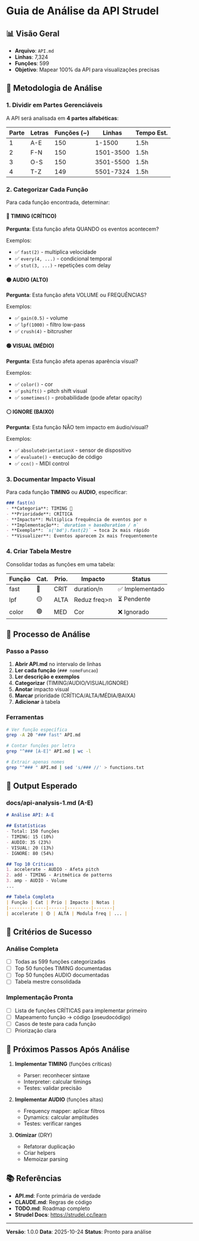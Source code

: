 # Guia de Análise da API Strudel

## 📊 Visão Geral

- **Arquivo**: `API.md`
- **Linhas**: 7,324
- **Funções**: 599
- **Objetivo**: Mapear 100% da API para visualizações precisas

## 🎯 Metodologia de Análise

### 1. Dividir em Partes Gerenciáveis

A API será analisada em **4 partes alfabéticas**:

| Parte | Letras | Funções (~) | Linhas | Tempo Est. |
|-------|--------|-------------|--------|------------|
| 1 | A-E | 150 | 1-1500 | 1.5h |
| 2 | F-N | 150 | 1501-3500 | 1.5h |
| 3 | O-S | 150 | 3501-5500 | 1.5h |
| 4 | T-Z | 149 | 5501-7324 | 1.5h |

### 2. Categorizar Cada Função

Para cada função encontrada, determinar:

#### 🔴 TIMING (CRÍTICO)
**Pergunta**: Esta função afeta QUANDO os eventos acontecem?

Exemplos:
- ✅ `fast(2)` - multiplica velocidade
- ✅ `every(4, ...)` - condicional temporal
- ✅ `stut(3, ...)` - repetições com delay

#### 🟡 AUDIO (ALTO)
**Pergunta**: Esta função afeta VOLUME ou FREQUÊNCIAS?

Exemplos:
- ✅ `gain(0.5)` - volume
- ✅ `lpf(1000)` - filtro low-pass
- ✅ `crush(4)` - bitcrusher

#### 🟢 VISUAL (MÉDIO)
**Pergunta**: Esta função afeta apenas aparência visual?

Exemplos:
- ✅ `color()` - cor
- ✅ `pshift()` - pitch shift visual
- ✅ `sometimes()` - probabilidade (pode afetar opacity)

#### ⚪ IGNORE (BAIXO)
**Pergunta**: Esta função NÃO tem impacto em áudio/visual?

Exemplos:
- ✅ `absoluteOrientationX` - sensor de dispositivo
- ✅ `evaluate()` - execução de código
- ✅ `ccn()` - MIDI control

### 3. Documentar Impacto Visual

Para cada função **TIMING** ou **AUDIO**, especificar:

```markdown
### fast(n)
- **Categoria**: TIMING 🔴
- **Prioridade**: CRÍTICA
- **Impacto**: Multiplica frequência de eventos por n
- **Implementação**: `duration = baseDuration / n`
- **Exemplo**: `s('bd').fast(2)` → toca 2x mais rápido
- **Visualizer**: Eventos aparecem 2x mais frequentemente
```

### 4. Criar Tabela Mestre

Consolidar todas as funções em uma tabela:

| Função | Cat. | Prio. | Impacto | Status |
|--------|------|-------|---------|--------|
| fast | 🔴 | CRIT | duration/n | ✅ Implementado |
| lpf | 🟡 | ALTA | Reduz freq>n | ⏳ Pendente |
| color | 🟢 | MED | Cor | ❌ Ignorado |

## 🔧 Processo de Análise

### Passo a Passo

1. **Abrir API.md** no intervalo de linhas
2. **Ler cada função** (`### nomeFuncao`)
3. **Ler descrição e exemplos**
4. **Categorizar** (TIMING/AUDIO/VISUAL/IGNORE)
5. **Anotar** impacto visual
6. **Marcar** prioridade (CRÍTICA/ALTA/MÉDIA/BAIXA)
7. **Adicionar** à tabela

### Ferramentas

```bash
# Ver função específica
grep -A 20 "### fast" API.md

# Contar funções por letra
grep "^### [A-E]" API.md | wc -l

# Extrair apenas nomes
grep "^### " API.md | sed 's/### //' > functions.txt
```

## 📝 Output Esperado

### docs/api-analysis-1.md (A-E)
```markdown
# Análise API: A-E

## Estatísticas
- Total: 150 funções
- TIMING: 15 (10%)
- AUDIO: 35 (23%)
- VISUAL: 20 (13%)
- IGNORE: 80 (54%)

## Top 10 Críticas
1. accelerate - AUDIO - Afeta pitch
2. add - TIMING - Aritmética de patterns
3. amp - AUDIO - Volume
...

## Tabela Completa
| Função | Cat | Prio | Impacto | Notas |
|--------|-----|------|---------|-------|
| accelerate | 🟡 | ALTA | Modula freq | ... |
```

## 🎯 Critérios de Sucesso

### Análise Completa
- [ ] Todas as 599 funções categorizadas
- [ ] Top 50 funções TIMING documentadas
- [ ] Top 50 funções AUDIO documentadas
- [ ] Tabela mestre consolidada

### Implementação Pronta
- [ ] Lista de funções CRÍTICAS para implementar primeiro
- [ ] Mapeamento função → código (pseudocódigo)
- [ ] Casos de teste para cada função
- [ ] Priorização clara

## 🚀 Próximos Passos Após Análise

1. **Implementar TIMING** (funções críticas)
   - Parser: reconhecer sintaxe
   - Interpreter: calcular timings
   - Testes: validar precisão

2. **Implementar AUDIO** (funções altas)
   - Frequency mapper: aplicar filtros
   - Dynamics: calcular amplitudes
   - Testes: verificar ranges

3. **Otimizar** (DRY)
   - Refatorar duplicação
   - Criar helpers
   - Memoizar parsing

## 📚 Referências

- **API.md**: Fonte primária de verdade
- **CLAUDE.md**: Regras de código
- **TODO.md**: Roadmap completo
- **Strudel Docs**: https://strudel.cc/learn

---

**Versão**: 1.0.0
**Data**: 2025-10-24
**Status**: Pronto para análise
